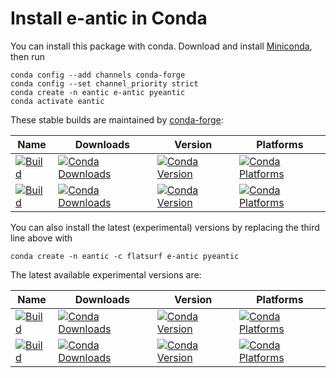 # Install e-antic in Conda

You can install this package with conda. Download and install
[Miniconda](https://conda.io/miniconda.html), then run

    conda config --add channels conda-forge
    conda config --set channel_priority strict
    conda create -n eantic e-antic pyeantic
    conda activate eantic

These stable builds are maintained by [conda-forge](https://github.com/conda-forge/e-antic-feedstock):

| Name | Downloads | Version | Platforms |
| --- | --- | --- | --- |
| [![Build](https://img.shields.io/badge/recipe-e--antic-green.svg)](https://anaconda.org/conda-forge/e-antic) | [![Conda Downloads](https://img.shields.io/conda/dn/conda-forge/e-antic.svg)](https://anaconda.org/conda-forge/e-antic) | [![Conda Version](https://img.shields.io/conda/vn/conda-forge/e-antic.svg)](https://anaconda.org/conda-forge/e-antic) | [![Conda Platforms](https://img.shields.io/conda/pn/conda-forge/e-antic.svg)](https://anaconda.org/conda-forge/e-antic) |
| [![Build](https://img.shields.io/badge/recipe-pyeantic-green.svg)](https://anaconda.org/conda-forge/pyeantic) | [![Conda Downloads](https://img.shields.io/conda/dn/conda-forge/pyeantic.svg)](https://anaconda.org/conda-forge/pyeantic) | [![Conda Version](https://img.shields.io/conda/vn/conda-forge/pyeantic.svg)](https://anaconda.org/conda-forge/pyeantic) | [![Conda Platforms](https://img.shields.io/conda/pn/conda-forge/pyeantic.svg)](https://anaconda.org/conda-forge/pyeantic) |

You can also install the latest (experimental) versions by replacing the third line above with

    conda create -n eantic -c flatsurf e-antic pyeantic

The latest available experimental versions are:

| Name | Downloads | Version | Platforms |
| --- | --- | --- | --- |
| [![Build](https://img.shields.io/badge/recipe-e--antic-green.svg)](https://anaconda.org/flatsurf/e-antic) | [![Conda Downloads](https://img.shields.io/conda/dn/flatsurf/e-antic.svg)](https://anaconda.org/flatsurf/e-antic) | [![Conda Version](https://img.shields.io/conda/vn/flatsurf/e-antic.svg)](https://anaconda.org/flatsurf/e-antic) | [![Conda Platforms](https://img.shields.io/conda/pn/flatsurf/e-antic.svg)](https://anaconda.org/flatsurf/e-antic) |
| [![Build](https://img.shields.io/badge/recipe-pyeantic-green.svg)](https://anaconda.org/flatsurf/pyeantic) | [![Conda Downloads](https://img.shields.io/conda/dn/flatsurf/pyeantic.svg)](https://anaconda.org/flatsurf/pyeantic) | [![Conda Version](https://img.shields.io/conda/vn/flatsurf/pyeantic.svg)](https://anaconda.org/flatsurf/pyeantic) | [![Conda Platforms](https://img.shields.io/conda/pn/flatsurf/pyeantic.svg)](https://anaconda.org/flatsurf/pyeantic) |

